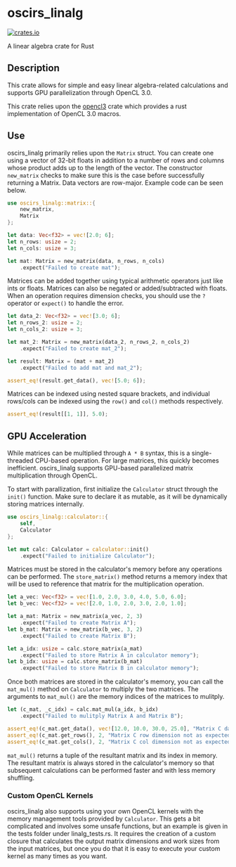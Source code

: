 # oscirs_linalg

[![crates.io](https://shields.io/crates/v/oscirs_linalg)](https://crates.io/crates/oscirs_linalg)

A linear algebra crate for Rust

## Description

This crate allows for simple and easy linear algebra-related calculations and supports GPU parallelization through OpenCL 3.0.

This crate relies upon the [opencl3](https://crates.io/crates/opencl3) crate which provides a rust implementation of OpenCL 3.0 macros.

## Use

oscirs_linalg primarily relies upon the `Matrix` struct. You can create one using a vector of 32-bit floats in addition to a number of rows and columns whose product adds up to the length of the vector. The constructor `new_matrix` checks to make sure this is the case before successfully returning a Matrix. Data vectors are row-major. Example code can be seen below.

```rust
use oscirs_linalg::matrix::{
    new_matrix,
    Matrix
};

let data: Vec<f32> = vec![2.0; 6];
let n_rows: usize = 2;
let n_cols: usize = 3;

let mat: Matrix = new_matrix(data, n_rows, n_cols)
    .expect("Failed to create mat");
```

Matrices can be added together using typical arithmetic operators just like ints or floats. Matrices can also be negated or added/subtracted with floats. When an operation requires dimension checks, you should use the `?` operator or `expect()` to handle the error.

```rust
let data_2: Vec<f32> = vec![3.0; 6];
let n_rows_2: usize = 2;
let n_cols_2: usize = 3;

let mat_2: Matrix = new_matrix(data_2, n_rows_2, n_cols_2)
    .expect("Failed to create mat_2");

let result: Matrix = (mat + mat_2)
    .expect("Failed to add mat and mat_2");

assert_eq!(result.get_data(), vec![5.0; 6]);
```

Matrices can be indexed using nested square brackets, and individual rows/cols can be indexed using the `row()` and `col()` methods respectively.

```rust
assert_eq!(result[[1, 1]], 5.0);
```

## GPU Acceleration

While matrices can be multiplied through `A * B` syntax, this is a single-threaded CPU-based operation. For large matrices, this quickly becomes inefficient. oscirs_linalg supports GPU-based parallelized matrix multiplication through OpenCL.

To start with parallization, first initialize the `Calculator` struct through the `init()` function. Make sure to declare it as mutable, as it will be dynamically storing matrices internally. 

```rust
use oscirs_linalg::calculator::{
    self,
    Calculator
};

let mut calc: Calculator = calculator::init()
    .expect("Failed to initialize Calculator");
```

Matrices must be stored in the calculator's memory before any operations can be performed. The `store_matrix()` method returns a memory index that will be used to reference that matrix for the multiplication operation.

```rust
let a_vec: Vec<f32> = vec![1.0, 2.0, 3.0, 4.0, 5.0, 6.0];
let b_vec: Vec<f32> = vec![2.0, 1.0, 2.0, 3.0, 2.0, 1.0];

let a_mat: Matrix = new_matrix(a_vec, 2, 3)
    .expect("Failed to create Matrix A");
let b_mat: Matrix = new_matrix(b_vec, 3, 2)
    .expect("Failed to create Matrix B");

let a_idx: usize = calc.store_matrix(a_mat)
    .expect("Failed to store Matrix A in calculator memory");
let b_idx: usize = calc.store_matrix(b_mat)
    .expect("Failed to store Matrix B in calculator memory");
```

Once both matrices are stored in the calculator's memory, you can call the `mat_mul()` method on `Calculator` to multiply the two matrices. The arguments to `mat_mul()` are the memory indices of the matrices to mulitply.

```rust
let (c_mat, _c_idx) = calc.mat_mul(a_idx, b_idx)
    .expect("Failed to mulitply Matrix A and Matrix B");

assert_eq!(c_mat.get_data(), vec![12.0, 10.0, 30.0, 25.0], "Matrix C data not as expected");
assert_eq!(c_mat.get_rows(), 2, "Matrix C row dimension not as expected");
assert_eq!(c_mat.get_cols(), 2, "Matrix C col dimension not as expected");
```

`mat_mul()` returns a tuple of the resultant matrix and its index in memory. The resultant matrix is always stored in the calculator's memory so that subsequent calculations can be performed faster and with less memory shuffling.

### Custom OpenCL Kernels
oscirs_linalg also supports using your own OpenCL kernels with the memory management tools provided by `Calculator`. This gets a bit complicated and involves some unsafe functions, but an example is given in the tests folder under linalg_tests.rs. It requires the creation of a custom closure that calculates the output matrix dimensions and work sizes from the input matrices, but once you do that it is easy to execute your custom kernel as many times as you want.